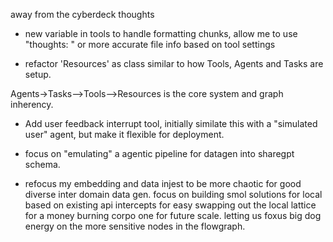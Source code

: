 away from the cyberdeck thoughts
- new variable in tools to handle formatting chunks, allow me to use "thoughts: " or more accurate file info based on tool settings

- refactor 'Resources' as class similar to how Tools, Agents and Tasks are setup. 

Agents->Tasks-->Tools-->Resources
is the core system and graph inherency.

- Add user feedback interrupt tool, initially similate this with a "simulated user" agent, but make it flexible for deployment.

- focus on "emulating" a agentic pipeline for datagen into sharegpt schema.

- refocus my embedding and data injest to be more chaotic for good diverse inter domain data gen. focus on building smol solutions for local based on existing api intercepts for easy swapping out the local lattice for a money burning corpo one for future scale. letting us foxus big dog energy on the more sensitive nodes in the flowgraph.